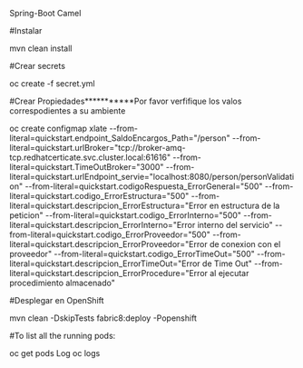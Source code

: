 Spring-Boot Camel

#Instalar

mvn clean install

#Crear secrets

oc create -f secret.yml

#Crear Propiedades***********Por favor verfifique los valos correspodientes a su ambiente

oc create configmap xlate --from-literal=quickstart.endpoint_SaldoEncargos_Path="/person" --from-literal=quickstart.urlBroker="tcp://broker-amq-tcp.redhatcerticate.svc.cluster.local:61616" --from-literal=quickstart.TimeOutBroker="3000" --from-literal=quickstart.urlEndpoint_servie="localhost:8080/person/personValidation" --from-literal=quickstart.codigoRespuesta_ErrorGeneral="500" --from-literal=quickstart.codigo_ErrorEstructura="500" --from-literal=quickstart.descripcion_ErrorEstructura="Error en estructura de la peticion" --from-literal=quickstart.codigo_ErrorInterno="500" --from-literal=quickstart.descripcion_ErrorInterno="Error interno del servicio" --from-literal=quickstart.codigo_ErrorProveedor="500" --from-literal=quickstart.descripcion_ErrorProveedor="Error de conexion con el proveedor" --from-literal=quickstart.codigo_ErrorTimeOut="500" --from-literal=quickstart.descripcion_ErrorTimeOut="Error de Time Out" --from-literal=quickstart.descripcion_ErrorProcedure="Error al ejecutar procedimiento almacenado"

#Desplegar en OpenShift


mvn clean -DskipTests fabric8:deploy -Popenshift


#To list all the running pods:


oc get pods
Log oc logs
